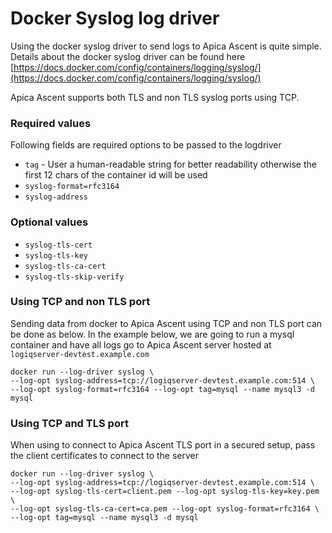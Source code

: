 # Docker Syslog log driver

Using the docker syslog driver to send logs to Apica Ascent is quite simple. Details about the docker syslog driver can be found here [https://docs.docker.com/config/containers/logging/syslog/](https://docs.docker.com/config/containers/logging/syslog/)

Apica Ascent supports both TLS and non TLS syslog ports using TCP.

### Required values

Following fields are required options to be passed to the logdriver

* `tag` - User a human-readable string for better readability otherwise the first 12 chars of the container id will be used
* `syslog-format=rfc3164`
* `syslog-address`

### Optional values

* `syslog-tls-cert`
* `syslog-tls-key`
* `syslog-tls-ca-cert`
* `syslog-tls-skip-verify`

### Using TCP and non TLS port

Sending data from docker to Apica Ascent using TCP and non TLS port can be done as below. In the example below, we are going to run a mysql container and have all logs go to Apica Ascent server hosted at `logiqserver-devtest.example.com`

```
docker run --log-driver syslog \
--log-opt syslog-address=tcp://logiqserver-devtest.example.com:514 \
--log-opt syslog-format=rfc3164 --log-opt tag=mysql --name mysql3 -d mysql
```

### Using TCP and TLS port

When using to connect to Apica Ascent TLS port in a secured setup, pass the client certificates to connect to the server

```
docker run --log-driver syslog \
--log-opt syslog-address=tcp://logiqserver-devtest.example.com:514 \
--log-opt syslog-tls-cert=client.pem --log-opt syslog-tls-key=key.pem \
--log-opt syslog-tls-ca-cert=ca.pem --log-opt syslog-format=rfc3164 \
--log-opt tag=mysql --name mysql3 -d mysql
```
